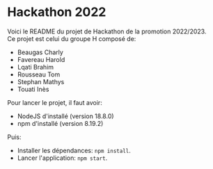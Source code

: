 # Hackathon 2022

Voici le README du projet de Hackathon de la promotion 2022/2023. <br/>
Ce projet est celui du groupe H composé de:
- Beaugas Charly
- Favereau Harold
- Lqati Brahim
- Rousseau Tom
- Stephan Mathys
- Touati Inès

Pour lancer le projet, il faut avoir:
- NodeJS d'installé (version 18.8.0)
- npm d'installé (version 8.19.2)

Puis:
- Installer les dépendances: ```npm install```.
- Lancer l'application: ```npm start```.
